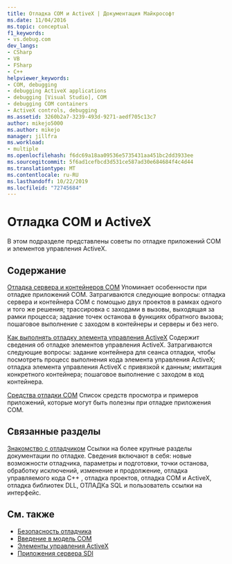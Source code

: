 ```yaml
---
title: Отладка COM и ActiveX | Документация Майкрософт
ms.date: 11/04/2016
ms.topic: conceptual
f1_keywords:
- vs.debug.com
dev_langs:
- CSharp
- VB
- FSharp
- C++
helpviewer_keywords:
- COM, debugging
- debugging ActiveX applications
- debugging [Visual Studio], COM
- debugging COM containers
- ActiveX controls, debugging
ms.assetid: 3260b2a7-3239-493d-9271-aedf705c13c7
author: mikejo5000
ms.author: mikejo
manager: jillfra
ms.workload:
- multiple
ms.openlocfilehash: f6dc69a18aa09536e5735431aa451bc2dd3933ee
ms.sourcegitcommit: 5f6ad1cefbcd3d531ce587ad30e684684f4c4d44
ms.translationtype: MT
ms.contentlocale: ru-RU
ms.lasthandoff: 10/22/2019
ms.locfileid: "72745684"
---
```

# <a name="com-and-activex-debugging"></a>Отладка COM и ActiveX
В этом подразделе представлены советы по отладке приложений COM и элементов управления ActiveX.

## <a name="in-this-section"></a>Содержание
 [Отладка сервера и контейнеров COM](../debugger/com-server-and-container-debugging.md) Упоминает особенности при отладке приложений COM. Затрагиваются следующие вопросы: отладка сервера и контейнера COM с помощью двух проектов в рамках одного и того же решения; трассировка с заходами в вызовы, выходящая за рамки процесса; задание точек останова в функциях обратного вызова; пошаговое выполнение с заходом в контейнеры и серверы и без него.

 [Как выполнять отладку элемента управления ActiveX](../debugger/how-to-debug-an-activex-control.md) Содержит сведения об отладке элементов управления ActiveX. Затрагиваются следующие вопросы: задание контейнера для сеанса отладки, чтобы посмотреть процесс выполнения кода элемента управления ActiveX; отладка элемента управления ActiveX с привязкой к данным; имитация конкретного контейнера; пошаговое выполнение с заходом в код контейнера.

 [Средства отладки COM](../debugger/com-debugging-tools.md) Список средств просмотра и примеров приложений, которые могут быть полезны при отладке приложения COM.

## <a name="related-sections"></a>Связанные разделы
 [Знакомство с отладчиком](../debugger/debugger-feature-tour.md) Ссылки на более крупные разделы документации по отладке. Сведения включают в себя: новые возможности отладчика, параметры и подготовки, точки останова, обработку исключений, изменение и продолжение, отладка управляемого кода C++ , отладка проектов, отладка COM и ActiveX, отладка библиотек DLL, ОТЛАДКа SQL и пользователь ссылки на интерфейс.

## <a name="see-also"></a>См. также

- [Безопасность отладчика](../debugger/debugger-security.md)
- [Введение в модель COM](/cpp/atl/introduction-to-com)
- [Элементы управления ActiveX](/cpp/mfc/activex-controls)
- [Приложения сервера SDI](../debugger/sdi-server-applications.md)